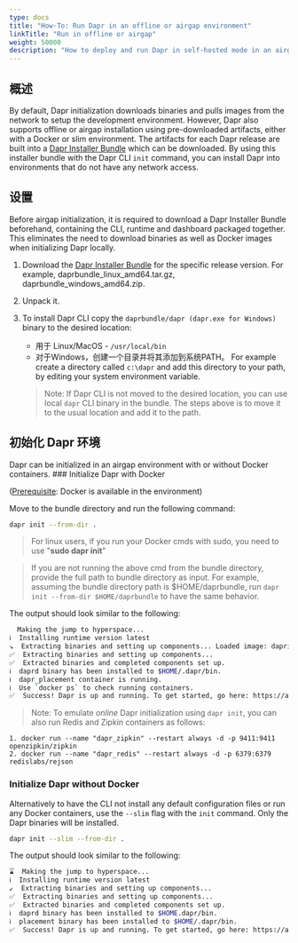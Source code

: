 ```yaml
---
type: docs
title: "How-To: Run Dapr in an offline or airgap environment"
linkTitle: "Run in offline or airgap"
weight: 50000
description: "How to deploy and run Dapr in self-hosted mode in an airgap environment"
---
```


## 概述

By default, Dapr initialization downloads binaries and pulls images from the network to setup the development environment. However, Dapr also supports offline or airgap installation using pre-downloaded artifacts, either with a Docker or slim environment. The artifacts for each Dapr release are built into a [Dapr Installer Bundle](https://github.com/dapr/installer-bundle) which can be downloaded. By using this installer bundle with the Dapr CLI `init` command, you can install Dapr into environments that do not have any network access.
## 设置

Before airgap initialization, it is required to download a Dapr Installer Bundle beforehand, containing the CLI, runtime and dashboard packaged together. This eliminates the need to download binaries as well as Docker images when initializing Dapr locally.

1.  Download the [Dapr Installer Bundle](https://github.com/dapr/installer-bundle/releases) for the specific release version. For example, daprbundle_linux_amd64.tar.gz, daprbundle_windows_amd64.zip.
2. Unpack it.
3. To install Dapr CLI copy the `daprbundle/dapr (dapr.exe for Windows)` binary to the desired location:
   * 用于 Linux/MacOS - `/usr/local/bin`
   * 对于Windows，创建一个目录并将其添加到系统PATH。 For example create a directory called `c:\dapr` and add this directory to your path, by editing your system environment variable.

   > Note: If Dapr CLI is not moved to the desired location, you can use local `dapr` CLI binary in the bundle. The steps above is to move it to the usual location and add it to the path.


 ## 初始化 Dapr 环境

Dapr can be initialized in an airgap environment with or without Docker containers. ### Initialize Dapr with Docker

([Prerequisite](#Prerequisites): Docker is available in the environment)

Move to the bundle directory and run the following command:
``` bash
dapr init --from-dir .
```
> For linux users, if you run your Docker cmds with sudo, you need to use "**sudo dapr init**"

> If you are not running the above cmd from the bundle directory, provide the full path to bundle directory as input. For example, assuming the bundle directory path is $HOME/daprbundle, run `dapr init --from-dir $HOME/daprbundle` to have the same behavior.

The output should look similar to the following:
```bash
  Making the jump to hyperspace...
ℹ️  Installing runtime version latest
↘  Extracting binaries and setting up components... Loaded image: daprio/dapr:$version
✅  Extracting binaries and setting up components...
✅  Extracted binaries and completed components set up.
ℹ️  daprd binary has been installed to $HOME/.dapr/bin.
ℹ️  dapr_placement container is running.
ℹ️  Use `docker ps` to check running containers.
✅  Success! Dapr is up and running. To get started, go here: https://aka.ms/dapr-getting-started
```

> Note: To emulate *online* Dapr initialization using `dapr init`, you can also run Redis and Zipkin containers as follows:
```
1. docker run --name "dapr_zipkin" --restart always -d -p 9411:9411 openzipkin/zipkin
2. docker run --name "dapr_redis" --restart always -d -p 6379:6379 redislabs/rejson
```

 ### Initialize Dapr without Docker

 Alternatively to have the CLI not install any default configuration files or run any Docker containers, use the `--slim` flag with the `init` command. Only the Dapr binaries will be installed.

``` bash
dapr init --slim --from-dir .
```

The output should look similar to the following:
```bash
⌛  Making the jump to hyperspace...
ℹ️  Installing runtime version latest
↙  Extracting binaries and setting up components... 
✅  Extracting binaries and setting up components...
✅  Extracted binaries and completed components set up.
ℹ️  daprd binary has been installed to $HOME.dapr/bin.
ℹ️  placement binary has been installed to $HOME/.dapr/bin.
✅  Success! Dapr is up and running. To get started, go here: https://aka.ms/dapr-getting-started
```
